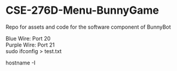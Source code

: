 # CSE-276D-Menu-BunnyGame
Repo for assets and code for the software component of BunnyBot<br>


Blue Wire: Port 20<br>
Purple Wire: Port 21<br>
sudo ifconfig > test.txt

hostname -I
